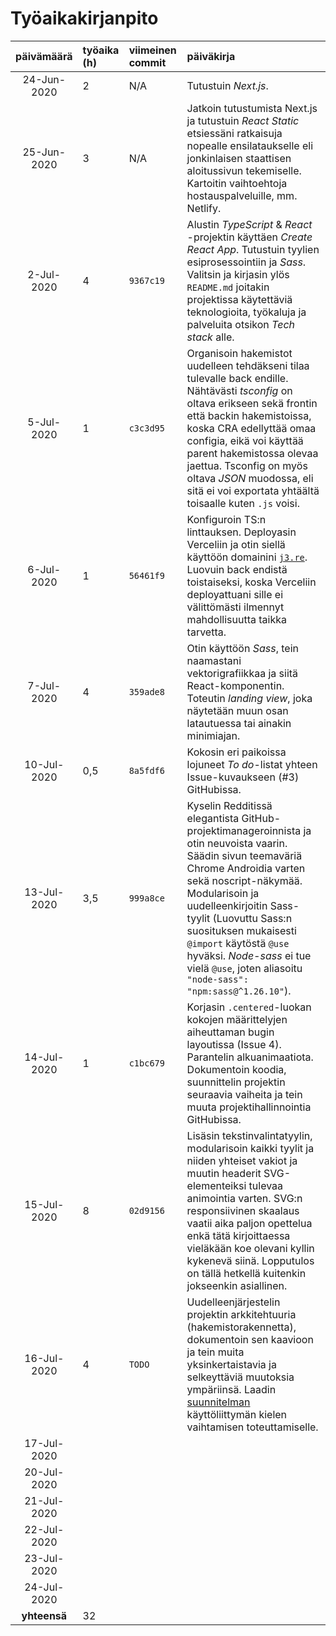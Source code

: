 # Työaikakirjanpito

| päivämäärä | työaika (h) | viimeinen commit | päiväkirja  |
| :----:|:-----| :-----| :-----|
| 24-Jun-2020 | 2 | N/A | Tutustuin *Next.js*. |
| 25-Jun-2020 | 3 | N/A | Jatkoin tutustumista Next.js ja tutustuin *React Static* etsiessäni ratkaisuja nopealle ensilataukselle eli jonkinlaisen staattisen aloitussivun tekemiselle. Kartoitin vaihtoehtoja hostauspalveluille, mm. Netlify. |
| 2-Jul-2020 | 4 | `9367c19` | Alustin *TypeScript* & *React* -projektin käyttäen *Create React App*. Tutustuin tyylien esiprosessointiin ja *Sass*. Valitsin ja kirjasin ylös `README.md` joitakin projektissa käytettäviä teknologioita, työkaluja ja palveluita otsikon *Tech stack* alle. |
| 5-Jul-2020 | 1 | `c3c3d95` | Organisoin hakemistot uudelleen tehdäkseni tilaa tulevalle back endille. Nähtävästi *tsconfig* on oltava erikseen sekä frontin että backin hakemistoissa, koska CRA edellyttää omaa configia, eikä voi käyttää parent hakemistossa olevaa jaettua. Tsconfig on myös oltava *JSON* muodossa, eli sitä ei voi exportata yhtäältä toisaalle kuten `.js` voisi. |
| 6-Jul-2020 | 1 | `56461f9` | Konfiguroin TS:n linttauksen. Deployasin Verceliin ja otin siellä käyttöön domainini [`j3.re`](https://j3.re/). Luovuin back endistä toistaiseksi, koska Verceliin deployattuani sille ei välittömästi ilmennyt mahdollisuutta taikka tarvetta. |
| 7-Jul-2020 | 4 | `359ade8` | Otin käyttöön *Sass*, tein naamastani vektorigrafiikkaa ja siitä React-komponentin. Toteutin *landing view*, joka näytetään muun osan latautuessa tai ainakin minimiajan. |
| 10-Jul-2020 | 0,5 | `8a5fdf6` | Kokosin eri paikoissa lojuneet *To do*-listat yhteen Issue-kuvaukseen (#3) GitHubissa. |
| 13-Jul-2020 | 3,5 | `999a8ce` | Kyselin Redditissä elegantista GitHub-projektimanageroinnista ja otin neuvoista vaarin. Säädin sivun teemaväriä Chrome Androidia varten sekä noscript-näkymää. Modularisoin ja uudelleenkirjoitin Sass-tyylit (Luovuttu Sass:n suosituksen mukaisesti `@import` käytöstä `@use` hyväksi. *Node-sass* ei tue vielä `@use`, joten aliasoitu `"node-sass": "npm:sass@^1.26.10"`). |
| 14-Jul-2020 | 1 | `c1bc679` | Korjasin `.centered`-luokan kokojen määrittelyjen aiheuttaman bugin layoutissa (Issue 4). Parantelin alkuanimaatiota. Dokumentoin koodia, suunnittelin projektin seuraavia vaiheita ja tein muuta projektihallinnointia GitHubissa. |
| 15-Jul-2020 | 8 | `02d9156` | Lisäsin tekstinvalintatyylin, modularisoin kaikki tyylit ja niiden yhteiset vakiot ja muutin headerit SVG-elementeiksi tulevaa animointia varten. SVG:n responsiivinen skaalaus vaatii aika paljon opettelua enkä tätä kirjoittaessa vieläkään koe olevani kyllin kykenevä siinä. Lopputulos on tällä hetkellä kuitenkin jokseenkin asiallinen. |
| 16-Jul-2020 | 4 | `TODO` | Uudelleenjärjestelin projektin arkkitehtuuria (hakemistorakennetta), dokumentoin sen kaavioon ja tein muita yksinkertaistavia ja selkeyttäviä muutoksia ympäriinsä. Laadin [suunnitelman](https://stackoverflow.com/questions/62933283/code-review-ts-react-app-ui-language-state-implementation) käyttöliittymän kielen vaihtamisen toteuttamiselle. |
| 17-Jul-2020 | | | |
| 20-Jul-2020 | | | |
| 21-Jul-2020 | | | |
| 22-Jul-2020 | | | |
| 23-Jul-2020 | | | |
| 24-Jul-2020 | | | |
| **yhteensä**   | 32 | | |
